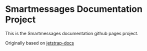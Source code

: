 Smartmessages Documentation Project
===================================

This is the Smartmessages documentation github pages project.

Originally based on [jetstrap-docs](https://github.com/driftyco/jetstrap-docs)